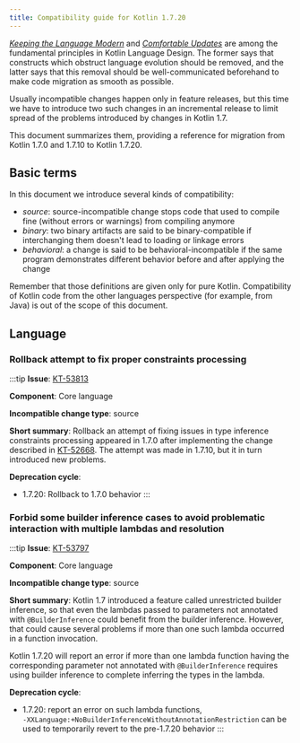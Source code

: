 ```yaml
---
title: Compatibility guide for Kotlin 1.7.20
---
```



_[Keeping the Language Modern](kotlin-evolution-principles.md)_ and _[Comfortable Updates](kotlin-evolution-principles.md)_ are among the fundamental principles in
Kotlin Language Design. The former says that constructs which obstruct language evolution should be removed, and the
latter says that this removal should be well-communicated beforehand to make code migration as smooth as possible.

Usually incompatible changes happen only in feature releases, but this time we have to introduce two such changes
in an incremental release to limit spread of the problems introduced by changes in Kotlin 1.7.

This document summarizes them, providing a reference for migration from Kotlin 1.7.0 and 1.7.10 to Kotlin 1.7.20.

## Basic terms

In this document we introduce several kinds of compatibility:

- _source_: source-incompatible change stops code that used to compile fine (without errors or warnings) from compiling
  anymore
- _binary_: two binary artifacts are said to be binary-compatible if interchanging them doesn't lead to loading or
  linkage errors
- _behavioral_: a change is said to be behavioral-incompatible if the same program demonstrates different behavior
  before and after applying the change

Remember that those definitions are given only for pure Kotlin. Compatibility of Kotlin code from the other languages
perspective
(for example, from Java) is out of the scope of this document.

## Language

<!--
### Title

> **Issue**: [KT-NNNNN](https://youtrack.jetbrains.com/issue/KT-NNNNN)
>
> **Component**: Core language
>
> **Incompatible change type**: source
>
> **Short summary**:
>
> **Deprecation cycle**:
>
> - 1.5.20: warning
> - 1.7.0: report an error
-->

### Rollback attempt to fix proper constraints processing

:::tip
**Issue**: [KT-53813](https://youtrack.jetbrains.com/issue/KT-53813)

**Component**: Core language

**Incompatible change type**: source

**Short summary**: Rollback an attempt of fixing issues in type inference constraints processing appeared in 1.7.0
after implementing the change described in [KT-52668](https://youtrack.jetbrains.com/issue/KT-52668). 
The attempt was made in 1.7.10, but it in turn introduced new problems.

**Deprecation cycle**:

- 1.7.20: Rollback to 1.7.0 behavior
:::


### Forbid some builder inference cases to avoid problematic interaction with multiple lambdas and resolution

:::tip
**Issue**: [KT-53797](https://youtrack.jetbrains.com/issue/KT-53797)

**Component**: Core language

**Incompatible change type**: source

**Short summary**: Kotlin 1.7 introduced a feature called unrestricted builder inference, so that even the lambdas passed
to parameters not annotated with `@BuilderInference` could benefit from the builder inference. 
However, that could cause several problems if more than one such lambda occurred in a function invocation. 

Kotlin 1.7.20 will report an error if more than one lambda function having 
the corresponding parameter not annotated with `@BuilderInference` requires using builder inference
to complete inferring the types in the lambda.

**Deprecation cycle**:

- 1.7.20: report an error on such lambda functions,  
`-XXLanguage:+NoBuilderInferenceWithoutAnnotationRestriction` can be used to temporarily revert to the pre-1.7.20 behavior
:::
